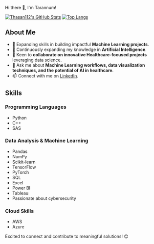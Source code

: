 Hi there 👋, I'm Tarannum!


[![Thasan112's GitHub Stats](https://github-readme-stats.vercel.app/api?username=Thasan112&show_icons=true&theme=radical)](https://github.com/Thasan112)
[![Top Langs](https://github-readme-stats.vercel.app/api/top-langs/?username=Thasan112&layout=compact&theme=radical)](https://github.com/Thasan112)


## About Me

- 🔭 Expanding skills in building impactful **Machine Learning projects**.
- 🌱 Continuously expanding my knowledge in **Artificial Intelligence**.
- 👯 Keen to **collaborate on innovative Healthcare-focused projects** leveraging data science.
- 💬 Ask me about **Machine Learning workflows, data visualization techniques, and the potential of AI in healthcare**.
- 📫 Connect with me on [LinkedIn](https://www.linkedin.com/in/tarannum-h/).

## Skills

### Programming Languages
- Python
- C++
- SAS

### Data Analysis & Machine Learning
- Pandas
- NumPy
- Scikit-learn
- TensorFlow
- PyTorch
- SQL
- Excel
- Power BI
- Tableau
- Passionate about cybersecurity 

### Cloud Skills
- AWS
- Azure



Excited to connect and contribute to meaningful solutions! 😊


